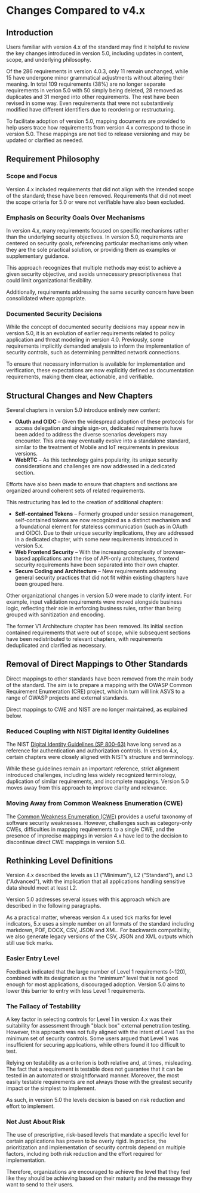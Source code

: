 # Changes Compared to v4.x

## Introduction

Users familiar with version 4.x of the standard may find it helpful to review the key changes introduced in version 5.0, including updates in content, scope, and underlying philosophy.

Of the 286 requirements in version 4.0.3, only 11 remain unchanged, while 15 have undergone minor grammatical adjustments without altering their meaning. In total 109 requirements (38%) are no longer separate requirements in verion 5.0 with 50 simply being deleted, 28 removed as duplicates and 31 merged into other requirements. The rest have been revised in some way. Even requirements that were not substantively modified have different identifiers due to reordering or restructuring.

To facilitate adoption of version 5.0, mapping documents are provided to help users trace how requirements from version 4.x correspond to those in version 5.0. These mappings are not tied to release versioning and may be updated or clarified as needed.

## Requirement Philosophy

### Scope and Focus

Version 4.x included requirements that did not align with the intended scope of the standard; these have been removed. Requirements that did not meet the scope criteria for 5.0 or were not verifiable have also been excluded.

### Emphasis on Security Goals Over Mechanisms

In version 4.x, many requirements focused on specific mechanisms rather than the underlying security objectives. In version 5.0, requirements are centered on security goals, referencing particular mechanisms only when they are the sole practical solution, or providing them as examples or supplementary guidance.

This approach recognizes that multiple methods may exist to achieve a given security objective, and avoids unnecessary prescriptiveness that could limit organizational flexibility.

Additionally, requirements addressing the same security concern have been consolidated where appropriate.

### Documented Security Decisions

While the concept of documented security decisions may appear new in version 5.0, it is an evolution of earlier requirements related to policy application and threat modeling in version 4.0. Previously, some requirements implicitly demanded analysis to inform the implementation of security controls, such as determining permitted network connections.

To ensure that necessary information is available for implementation and verification, these expectations are now explicitly defined as documentation requirements, making them clear, actionable, and verifiable.

## Structural Changes and New Chapters

Several chapters in version 5.0 introduce entirely new content:

* **OAuth and OIDC** – Given the widespread adoption of these protocols for access delegation and single sign-on, dedicated requirements have been added to address the diverse scenarios developers may encounter. This area may eventually evolve into a standalone standard, similar to the treatment of Mobile and IoT requirements in previous versions.
* **WebRTC** – As this technology gains popularity, its unique security considerations and challenges are now addressed in a dedicated section.

Efforts have also been made to ensure that chapters and sections are organized around coherent sets of related requirements.

This restructuring has led to the creation of additional chapters:

* **Self-contained Tokens** – Formerly grouped under session management, self-contained tokens are now recognized as a distinct mechanism and a foundational element for stateless communication (such as in OAuth and OIDC). Due to their unique security implications, they are addressed in a dedicated chapter, with some new requirements introduced in version 5.x.
* **Web Frontend Security** – With the increasing complexity of browser-based applications and the rise of API-only architectures, frontend security requirements have been separated into their own chapter.
* **Secure Coding and Architecture** – New requirements addressing general security practices that did not fit within existing chapters have been grouped here.

Other organizational changes in version 5.0 were made to clarify intent. For example, input validation requirements were moved alongside business logic, reflecting their role in enforcing business rules, rather than being grouped with sanitization and encoding.

The former V1 Architecture chapter has been removed. Its initial section contained requirements that were out of scope, while subsequent sections have been redistributed to relevant chapters, with requirements deduplicated and clarified as necessary.

## Removal of Direct Mappings to Other Standards

Direct mappings to other standards have been removed from the main body of the standard. The aim is to prepare a mapping with the OWASP Common Requirement Enumeration (CRE) project, which in turn will link ASVS to a range of OWASP projects and external standards.

Direct mappings to CWE and NIST are no longer maintained, as explained below.

### Reduced Coupling with NIST Digital Identity Guidelines

The NIST [Digital Identity Guidelines (SP 800-63)](https://pages.nist.gov/800-63-3/) have long served as a reference for authentication and authorization controls. In version 4.x, certain chapters were closely aligned with NIST’s structure and terminology.

While these guidelines remain an important reference, strict alignment introduced challenges, including less widely recognized terminology, duplication of similar requirements, and incomplete mappings. Version 5.0 moves away from this approach to improve clarity and relevance.

### Moving Away from Common Weakness Enumeration (CWE)

The [Common Weakness Enumeration (CWE)](https://cwe.mitre.org/) provides a useful taxonomy of software security weaknesses. However, challenges such as category-only CWEs, difficulties in mapping requirements to a single CWE, and the presence of imprecise mappings in version 4.x have led to the decision to discontinue direct CWE mappings in version 5.0.

## Rethinking Level Definitions

Version 4.x described the levels as L1 ("Minimum"), L2 ("Standard"), and L3 ("Advanced"), with the implication that all applications handling sensitive data should meet at least L2.

Version 5.0 addresses several issues with this approach which are described in the following paragraphs.

As a practical matter, whereas version 4.x used tick marks for level indicators, 5.x uses a simple number on all formats of the standard including markdown, PDF, DOCX, CSV, JSON and XML. For backwards compatibility, we also generate legacy versions of the CSV, JSON and XML outputs which still use tick marks.

### Easier Entry Level

Feedback indicated that the large number of Level 1 requirements (~120), combined with its designation as the "minimum" level that is not good enough for most applications, discouraged adoption. Version 5.0 aims to lower this barrier to entry with less Level 1 requirements.

### The Fallacy of Testability

A key factor in selecting controls for Level 1 in version 4.x was their suitability for assessment through "black box" external penetration testing. However, this approach was not fully aligned with the intent of Level 1 as the minimum set of security controls. Some users argued that Level 1 was insufficient for securing applications, while others found it too difficult to test.

Relying on testability as a criterion is both relative and, at times, misleading. The fact that a requirement is testable does not guarantee that it can be tested in an automated or straightforward manner. Moreover, the most easily testable requirements are not always those with the greatest security impact or the simplest to implement.

As such, in version 5.0 the levels decision is based on risk reduction and effort to implement.

### Not Just About Risk

The use of prescriptive, risk-based levels that mandate a specific level for certain applications has proven to be overly rigid. In practice, the prioritization and implementation of security controls depend on multiple factors, including both risk reduction and the effort required for implementation.

Therefore, organizations are encouraged to achieve the level that they feel like they should be achieving based on their maturity and the message they want to send to their users.
